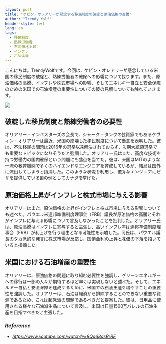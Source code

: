 ```yaml
---
layout: post
title: "ケビン・オレアリーが懸念する移民制度の破綻と原油価格の高騰"
author: "Trendy Wolf"
header-style: text
lang: en
tags:
  - 移民制度
  - 熟練労働者
  - 石油価格上昇
  - インフレ
  - 石油生産
---
```


こんにちは。TrendyWolfです。今回は、ケビン・オレアリーが懸念している米国の移民制度の破綻と、熟練労働者の確保への影響について探ります。また、原油価格の高騰、インフレや株式市場への影響、そしてエネルギー自立と安全保障のための米国での石油増産の重要性についての彼の見解についても触れていきます。

<img
    src="https://i.ytimg.com/vi/8Qa68asRrRE/hqdefault.jpg"
/>


## 破綻した移民制度と熟練労働者の必要性
オリアリー・インベスターズの会長で、シャーク・タンクの投資家でもあるケヴィン・オリアリーは最近、米国の崩壊した移民制度について懸念を表明した。彼は、不法移民の問題は2016年の選挙以来解決されておらず、次期大統領選挙でも重要なトピックになりそうだと強調した。オリアリー氏はまた、高度な技術を持つ労働力の国内確保という問題にも焦点を当てた。彼は、米国はMITのような一流の教育機関で多くのハイエンドなエンジニアを育成しているが、結局は国外に流出してしまうと指摘した。このような状況を利用し、優秀なエンジニアにビザを提供している国の例としてカナダを挙げた。

## 原油価格上昇がインフレと株式市場に与える影響
オリアリーはまた、原油価格の上昇がインフレと株式市場に与える影響についても述べた。パウエル米連邦準備制度理事会（FRB）議長が原油価格の高騰とそれがインフレに与える影響について言及しなかったことを批判した。オリアリー氏は、原油高騰はインフレに寄与すると主張し、高いインフレ率は連邦準備制度理事会（FRB）が利上げを行う理由となる可能性を示唆した。同氏は、パウエル議長のタカ派的な発言に株式市場が反応し、国債金利の上昇と株価の下落を招いていると指摘した。

## 米国における石油増産の重要性
オリアリーは、原油価格の問題に取り組む必要性を強調し、グリーンエネルギーへの移行は一部の人々が期待するほど早くは実現しないと述べた。そして、エネルギー自給と安全保障を達成するために、米国での石油生産を増やすことの重要性を強調した。オリアリーは、石油は経済から排除することのできない重要な資源であるため、これは超党派の問題であるべきだと提案した。彼は、日用品に使用される様々な石油派生品について言及し、米国は日量1500万バレルの石油生産を目指すべきだと主張した。


### _Reference_
- _https://www.youtube.com/watch?v=8Qa68asRrRE_

